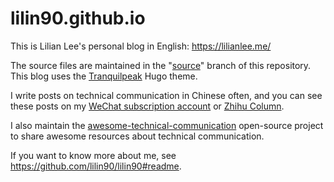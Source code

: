 # lilin90.github.io

This is Lilian Lee's personal blog in English: https://lilianlee.me/

The source files are maintained in the "[source](https://github.com/lilin90/lilin90.github.io/tree/source)" branch of this repository. This blog uses the [Tranquilpeak](https://themes.gohugo.io/themes/hugo-tranquilpeak-theme/) Hugo theme.

I write posts on technical communication in Chinese often, and you can see these posts on my [WeChat subscription account](https://res.cloudinary.com/lilian-photos/image/upload/v1585391408/cover/wechat-qrcode-scan-to-follow.jpg) or [Zhihu Column](https://www.zhihu.com/column/tc-fun).

I also maintain the [awesome-technical-communication](https://github.com/lilin90/awesome-technical-communication) open-source project to share awesome resources about technical communication.

If you want to know more about me, see https://github.com/lilin90/lilin90#readme.
